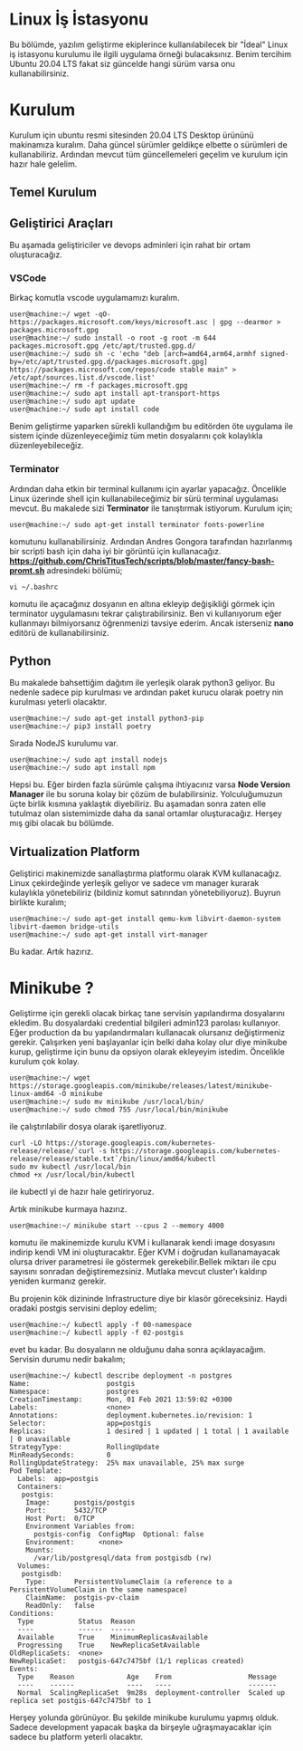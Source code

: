 # Linux İş İstasyonu

Bu bölümde, yazılım geliştirme ekiplerince kullanılabilecek bir "İdeal" Linux iş istasyonu kurulumu ile ilgili uygulama örneği bulacaksınız. Benim tercihim Ubuntu 20.04 LTS fakat siz güncelde hangi sürüm varsa onu kullanabilirsiniz.

# Kurulum

Kurulum için ubuntu resmi sitesinden 20.04 LTS Desktop ürününü makinamıza kuralım. Daha güncel sürümler geldikçe elbette o sürümleri de kullanabiliriz. Ardından mevcut tüm güncellemeleri geçelim ve kurulum için hazır hale gelelim.

## Temel Kurulum


## Geliştirici Araçları

Bu aşamada geliştiriciler ve devops adminleri için rahat bir ortam oluşturacağız. 

### VSCode

Birkaç komutla vscode uygulamamızı kuralım.
```code
user@machine:~/ wget -qO- https://packages.microsoft.com/keys/microsoft.asc | gpg --dearmor > packages.microsoft.gpg
user@machine:~/ sudo install -o root -g root -m 644 packages.microsoft.gpg /etc/apt/trusted.gpg.d/
user@machine:~/ sudo sh -c 'echo "deb [arch=amd64,arm64,armhf signed-by=/etc/apt/trusted.gpg.d/packages.microsoft.gpg] https://packages.microsoft.com/repos/code stable main" > /etc/apt/sources.list.d/vscode.list'
user@machine:~/ rm -f packages.microsoft.gpg
user@machine:~/ sudo apt install apt-transport-https
user@machine:~/ sudo apt update
user@machine:~/ sudo apt install code
```
Benim geliştirme yaparken sürekli kullandığım bu editörden öte uygulama ile sistem içinde düzenleyeceğimiz tüm metin dosyalarını çok kolaylıkla düzenleyebileceğiz.

### Terminator

Ardından daha etkin bir terminal kullanımı için ayarlar yapacağız. Öncelikle Linux üzerinde shell için kullanabileceğimiz bir sürü terminal uygulaması mevcut. Bu makalede sizi **Terminator** ile tanıştırmak istiyorum. Kurulum için;

```console
user@machine:~/ sudo apt-get install terminator fonts-powerline
```
komutunu kullanabilirsiniz. Ardından Andres Gongora tarafından hazırlanmış bir scripti bash için daha iyi bir görüntü için kullanacağız. **https://github.com/ChrisTitusTech/scripts/blob/master/fancy-bash-promt.sh** adresindeki bölümü;
```console
vi ~/.bashrc
```
komutu ile açacağınız dosyanın en altına ekleyip değişikliği görmek için terminator uygulamasını tekrar çalıştırabilirsiniz. Ben vi kullanıyorum eğer kullanmayı bilmiyorsanız öğrenmenizi tavsiye ederim. Ancak isterseniz **nano** editörü de kullanabilirsiniz.

## Python

Bu makalede bahsettiğim dağıtım ile yerleşik olarak python3 geliyor. Bu nedenle sadece pip kurulması ve ardından paket kurucu olarak poetry nin kurulması yeterli olacaktır.

```console
user@machine:~/ sudo apt-get install python3-pip
user@machine:~/ pip3 install poetry
```
Sırada NodeJS kurulumu var. 
```console
user@machine:~/ sudo apt install nodejs
user@machine:~/ sudo apt install npm
```
Hepsi bu. Eğer birden fazla sürümle çalışma ihtiyacınız varsa **Node Version Manager** ile bu soruna kolay bir çözüm de bulabilirsiniz. Yolculuğumuzun üçte birlik kısmına yaklaştık diyebiliriz. Bu aşamadan sonra zaten elle tutulmaz olan sistemimizde daha da sanal ortamlar oluşturacağız. Herşey mış gibi olacak bu bölümde.

## Virtualization Platform

Geliştirici makinemizde sanallaştırma platformu olarak KVM kullanacağız. Linux çekirdeğinde yerleşik geliyor ve sadece vm manager kurarak kulaylıkla yönetebiliriz (bildiniz komut satırından yönetebiliyoruz). Buyrun birlikte kuralım;
```console
user@machine:~/ sudo apt-get install qemu-kvm libvirt-daemon-system libvirt-daemon bridge-utils
user@machine:~/ sudo apt-get install virt-manager
```
Bu kadar. Artık hazırız.

# Minikube ?

Geliştirme için gerekli olacak birkaç tane servisin yapılandırma dosyalarını ekledim. Bu dosyalardaki credential bilgileri admin123 parolası kullanıyor. Eğer production da bu yapılandırmaları kullanacak olursanız değiştirmeniz gerekir. Çalışırken yeni başlayanlar için belki daha kolay olur diye minikube kurup, geliştirme için bunu da opsiyon olarak ekleyeyim istedim. Öncelikle kurulum çok kolay. 
```console
user@machine:~/ wget https://storage.googleapis.com/minikube/releases/latest/minikube-linux-amd64 -O minikube
user@machine:~/ sudo mv minikube /usr/local/bin/
user@machine:~/ sudo chmod 755 /usr/local/bin/minikube
```  
ile çalıştırılabilir dosya olarak işaretliyoruz.

```console
curl -LO https://storage.googleapis.com/kubernetes-release/release/`curl -s https://storage.googleapis.com/kubernetes-release/release/stable.txt`/bin/linux/amd64/kubectl
sudo mv kubectl /usr/local/bin
chmod +x /usr/local/bin/kubectl
```
ile kubectl yi de hazır hale getiriryoruz.

Artık minikube kurmaya hazırız.

```cosole
user@machine:~/ minikube start --cpus 2 --memory 4000
```

komutu ile makinemizde kurulu KVM i kullanarak kendi image dosyasını indirip kendi VM ini oluşturacaktır. Eğer KVM i doğrudan kullanamayacak olursa driver parametresi ile göstermek gerekebilir.Bellek miktarı ile cpu sayısını sonradan değiştiremezsiniz. Mutlaka mevcut cluster'ı kaldırıp yeniden kurmanız gerekir.

Bu projenin kök dizininde Infrastructure diye bir klasör göreceksiniz. Haydi oradaki postgis servisini deploy edelim;

```console
user@machine:~/ kubectl apply -f 00-namespace
user@machine:~/ kubectl apply -f 02-postgis
```

evet bu kadar. Bu dosyaların ne olduğunu daha sonra açıklayacağım. Servisin durumu nedir bakalım;

```console
user@machine:~/ kubectl describe deployment -n postgres
Name:                   postgis
Namespace:              postgres
CreationTimestamp:      Mon, 01 Feb 2021 13:59:02 +0300
Labels:                 <none>
Annotations:            deployment.kubernetes.io/revision: 1
Selector:               app=postgis
Replicas:               1 desired | 1 updated | 1 total | 1 available | 0 unavailable
StrategyType:           RollingUpdate
MinReadySeconds:        0
RollingUpdateStrategy:  25% max unavailable, 25% max surge
Pod Template:
  Labels:  app=postgis
  Containers:
   postgis:
    Image:      postgis/postgis
    Port:       5432/TCP
    Host Port:  0/TCP
    Environment Variables from:
      postgis-config  ConfigMap  Optional: false
    Environment:      <none>
    Mounts:
      /var/lib/postgresql/data from postgisdb (rw)
  Volumes:
   postgisdb:
    Type:       PersistentVolumeClaim (a reference to a PersistentVolumeClaim in the same namespace)
    ClaimName:  postgis-pv-claim
    ReadOnly:   false
Conditions:
  Type           Status  Reason
  ----           ------  ------
  Available      True    MinimumReplicasAvailable
  Progressing    True    NewReplicaSetAvailable
OldReplicaSets:  <none>
NewReplicaSet:   postgis-647c7475bf (1/1 replicas created)
Events:
  Type    Reason             Age    From                   Message
  ----    ------             ----   ----                   -------
  Normal  ScalingReplicaSet  9m28s  deployment-controller  Scaled up replica set postgis-647c7475bf to 1
```
Herşey yolunda görünüyor. Bu şekilde minikube kurulumu yapmış olduk. Sadece development yapacak başka da birşeyle uğraşmayacaklar için sadece bu platform yeterli olacaktır.